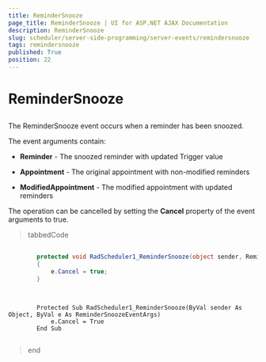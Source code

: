 ```yaml
---
title: ReminderSnooze
page_title: ReminderSnooze | UI for ASP.NET AJAX Documentation
description: ReminderSnooze
slug: scheduler/server-side-programming/server-events/remindersnooze
tags: remindersnooze
published: True
position: 22
---
```


# ReminderSnooze



## 

The ReminderSnooze event occurs when a reminder has been snoozed.

The event arguments contain:

* __Reminder__ - The snoozed reminder with updated Trigger value

* __Appointment__ - The original appointment with non-modified reminders

* __ModifiedAppointment__ - The modified appointment with updated reminders

The operation can be cancelled by setting the __Cancel__ property of the event arguments to true.



>tabbedCode

````C#
	
	    protected void RadScheduler1_ReminderSnooze(object sender, ReminderSnoozeEventArgs e) 
	    { 
	        e.Cancel = true; 
	    }
	
````
````VB.NET
	
	    Protected Sub RadScheduler1_ReminderSnooze(ByVal sender As Object, ByVal e As ReminderSnoozeEventArgs)
	        e.Cancel = True
	    End Sub
	
````
>end
